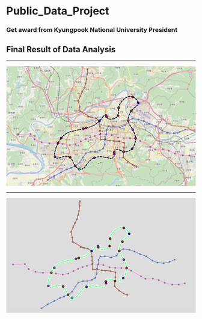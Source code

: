 # Public_Data_Project
### Get award from Kyungpook National University President
   

## Final Result of Data Analysis   
- - -

<img src = "/readme_image/result_in_map.png"></img>

- - -
<img src = "/readme_image/result_in_gray.png"></img>
